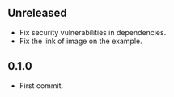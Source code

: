 ## Unreleased

- Fix security vulnerabilities in dependencies.
- Fix the link of image on the example.

## 0.1.0

- First commit.
